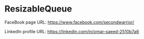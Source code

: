 ﻿# ResizableQueue

FaceBook page URL: https://www.facebook.com/secondwarrior/

LinkedIn profile URL: https://linkedin.com/in/omar-saeed-2510b7a6
